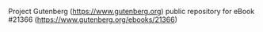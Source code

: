 Project Gutenberg (https://www.gutenberg.org) public repository for eBook #21366 (https://www.gutenberg.org/ebooks/21366)
